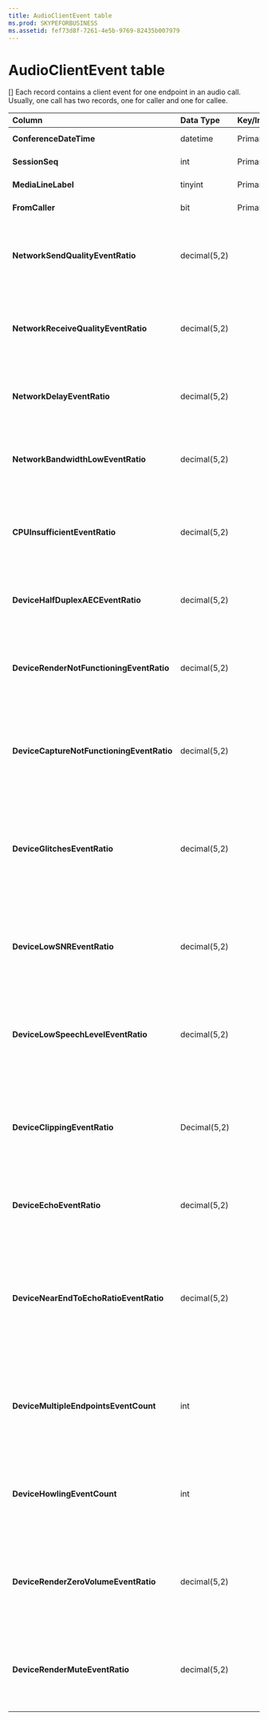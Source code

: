 ```yaml
---
title: AudioClientEvent table
ms.prod: SKYPEFORBUSINESS
ms.assetid: fef73d8f-7261-4e5b-9769-82435b007979
---
```



# AudioClientEvent table
[]
Each record contains a client event for one endpoint in an audio call. Usually, one call has two records, one for caller and one for callee.
  
    
    



|****Column****|****Data Type****|****Key/Index****|****Details****|
|:-----|:-----|:-----|:-----|
|**ConferenceDateTime** <br/> |datetime  <br/> |Primary  <br/> |Referenced from the  [MediaLine table](medialine-table.md).  <br/> |
|**SessionSeq** <br/> |int  <br/> |Primary  <br/> |Referenced from the  [MediaLine table](medialine-table.md).  <br/> |
|**MediaLineLabel** <br/> |tinyint  <br/> |Primary  <br/> |Referenced from the  [MediaLine table](medialine-table.md).  <br/> |
|**FromCaller** <br/> |bit  <br/> |Primary  <br/> |0: Callee's data  <br/> 1: Caller's data  <br/> |
|**NetworkSendQualityEventRatio** <br/> |decimal(5,2)  <br/> | <br/> |Percentage of session the NetworkSendQuality event was fired for 'Bad' state.  <br/> Network quality in terms of jitter or packet loss is severe and impacting the quality of audio being sent.  <br/> |
|**NetworkReceiveQualityEventRatio** <br/> |decimal(5,2)  <br/> | <br/> |Percentage of session the ReceiveSendQuality event was fired for 'Bad' state.  <br/> Network quality in terms of jitter or packet loss is severe and impacting the quality of audio being received.  <br/> |
|**NetworkDelayEventRatio** <br/> |decimal(5,2)  <br/> | <br/> |Percentage of session the Delay event was fired for 'Bad' state. Network latency is severe and impacting the experience by preventing interactive communication  <br/> |
|**NetworkBandwidthLowEventRatio** <br/> |decimal(5,2)  <br/> | <br/> |Percentage of session the LowBandwidth event was fired for 'Bad' state. The available bandwidth is insufficient for an acceptable voice experience.  <br/> |
|**CPUInsufficientEventRatio** <br/> |decimal(5,2)  <br/> | <br/> |Percentage of session the insufficient CPU event was fired for 'Bad' state. There are insufficient CPU cycles for processing with the current modalities and applications in use. This causes distortions with the audio channel.  <br/> |
|**DeviceHalfDuplexAECEventRatio** <br/> |decimal(5,2)  <br/> | <br/> |Percentage of session the DeviceHalfDuplexAEC event was fired for 'Bad' state. In order to prevent echo, the system has enter half duplex.  <br/> |
|**DeviceRenderNotFunctioningEventRatio** <br/> |decimal(5,2)  <br/> | <br/> |Percentage of session the DeviceRenderNotFunctioning event was fired for 'Bad' state. The render device currently being used for the session is not functioning correctly. This can cause one-way audio issues.  <br/> |
|**DeviceCaptureNotFunctioningEventRatio** <br/> |decimal(5,2)  <br/> | <br/> |Percentage of session the DeviceCaptureNotFunctioning event was fired for 'Bad' state. The capture device currently being used for the session is not functioning correctly. This can cause one-way audio issues.  <br/> |
|**DeviceGlitchesEventRatio** <br/> |decimal(5,2)  <br/> | <br/> |Percentage of session the DeviceGlitches event was fired for 'Bad' state. There are severe glitches in the rendering of audio which is causing distortions. These glitches can be caused by driver issues, deferred procedure calls (DPC) storm (drivers), and high CPU usage.  <br/> |
|**DeviceLowSNREventRatio** <br/> |decimal(5,2)  <br/> | <br/> |Percentage of session the DeviceLowSNR event was fired for 'Bad' state. The capture quality is very poor, either very noisy or user is talking too far away from the microphone. This will cause distortions.  <br/> |
|**DeviceLowSpeechLevelEventRatio** <br/> |decimal(5,2)  <br/> | <br/> |Percentage of session the DeviceLowSpeechLevel event was fired for 'Bad' state. User's speech level is too low and the system cannot increase it any further. This can either cause distortions or perceived as one-way audio.  <br/> |
|**DeviceClippingEventRatio** <br/> |Decimal(5,2)  <br/> | <br/> |Percentage of session the DeviceClipping event was fired for 'Bad' state.  <br/> When near-end speech clips the microphone, far-end hears distortion due to clipping. It is important to avoid near-end microphone clipping.  <br/> |
|**DeviceEchoEventRatio** <br/> |decimal(5,2)  <br/> | <br/> |Percentage of session the DeviceEchoEvent event was fired for 'Bad' state. Device or setup is causing echo beyond the ability of the system to compensate.  <br/> |
|**DeviceNearEndToEchoRatioEventRatio** <br/> |decimal(5,2)  <br/> | <br/> |Percentage of session the DeviceNearEndToEchoRatio event was fired for 'Bad' state. The user's speech is too low compared to the echo being captured which impacts the users experience because it limits how easy it is to interrupt a user. Reduce speaker volume, move the microphone closer to the talker.  <br/> |
|**DeviceMultipleEndpointsEventCount** <br/> |int  <br/> ||Number of times during session the DeviceMultipleEndpoints event was fired for 'Bad' state. Multiple audio endpoints in the same session detected and the system has compensated by reducing render volume.  <br/> |
|**DeviceHowlingEventCount** <br/> |int  <br/> | <br/> |Number of times during session the DeviceHowlingEvent event was fired for 'Bad' state. Audio feedback loop detected (caused by multiple endpoints sharing audio path).  <br/> |
|**DeviceRenderZeroVolumeEventRatio** <br/> |decimal(5,2)  <br/> ||Percentage of session the DeviceRenderZeroVolume event was fired for being in the "Bad' state. The render device was set to zero volume.  <br/> This column was introduced in Microsoft Lync Server 2013.  <br/> |
|**DeviceRenderMuteEventRatio** <br/> |decimal(5,2)  <br/> ||Percentage of session the DeviceRenderMute event was fired for being in the "Bad' state. The render device was muted.  <br/> This column was introduced in Microsoft Lync Server 2013.  <br/> |
   

